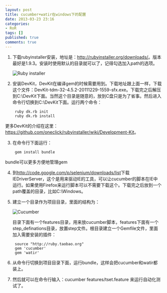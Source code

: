 ```yaml
---
layout: post
title: cucumber+watir在windows下的配置
date: 2013-03-23 23:16
categories:
- RoR
tags: []
published: true
comments: true
---
```

1. 下载rubyinstaller安装，地址是：<http://rubyinstaller.org/downloads/>。版本最好是1.9.3。安装时使用默认的目录就可以了，记得勾选加入path的选项。

    ![Ruby installer](http://phaibin.tk/wp-content/uploads/2013/03/ruby_installer.png)

2. 安装DevKit，DevKit在编译gem的时候需要用到。下载地址跟上面一样，下载这个文件：DevKit-tdm-32-4.5.2-20111229-1559-sfx.exe。下载完之后解压到C:\DevKit下面。当然这个目录是随意的，放到C盘只是为了省事。然后进入命令行切换到C:\DevKit下面。运行两个命令：

		ruby dk.rb init
		ruby dk.rb install
更多DevKit的介绍在这里：<https://github.com/oneclick/rubyinstaller/wiki/Development-Kit>。

3. 在命令行下面运行：

		gem install bundle
bundle可以更多方便地管理gem

4. 到<http://code.google.com/p/selenium/downloads/list>下载IEDriverServer，这个是用来驱动IE的工具，可以让cucumber的脚本在IE中运行。如果使用Firefox来运行脚本可以不需要下载这个。下载完之后放到一个path覆盖的目录，比如C:\Windows。

5. 建立一个目录作为项目目录，里面的结构为：

    ![Cucumber](http://phaibin.tk/wp-content/uploads/2013/03/cucumber.png)
    
    目录下面有一个features目录，用来放cucumber脚本，features下面有一个step_definations目录，放置step文件。根目录建立一个Gemfile文件，里面加入需要安装的插件：

		source "http://ruby.taobao.org"
		gem 'cucumber'
		gem 'watir'

6. 从命令行切换到项目目录下面，运行bundle，这样会把cucumber和watir都装上。

7. 然后就可以在命令行输入：cucumber features/tset.feature 来运行自动化测试了。
